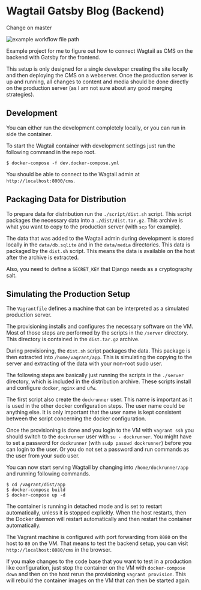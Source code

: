# Wagtail Gatsby Blog (Backend)

Change on master

![example workflow file path](https://github.com/tbrlpld/wagtail-gatsby-blog-backend/workflows/Greet%20Everyone/badge.svg)

Example project for me to figure out how to connect Wagtail as CMS on the
backend with Gatsby for the frontend.

This setup is only designed for a single developer creating the site locally
and then deploying the CMS on a webserver. Once the production server is up
and running, all changes to content and media should be done directly on the
production server (as I am not sure about any good merging strategies).

## Development

You can either run the development completely locally, or you can run in side
the container.

To start the Wagtail container with development settings just run the following
command in the repo root.

```shell
$ docker-compose -f dev.docker-compose.yml
```

You should be able to connect to the Wagtail admin at
`http://localhost:8000/cms`.

## Packaging Data for Distribution

To prepare data for distribution run the `./script/dist.sh` script.
This script packages the necessary data into a `./dist/dist.tar.gz`.
This archive is what you want to copy to the production server (with `scp` for
example).

The data that was added to the Wagtail admin during development is stored
locally in the `data/db.sqlite` and in the `data/media` directories.
This data is packaged by the `dist.sh` script. This means the data is available
on the host after the archive is extracted.

Also, you need to define a `SECRET_KEY` that Django needs as a cryptography
salt.

## Simulating the Production Setup

The `Vagrantfile` defines a machine that can be interpreted as a simulated
production server.

The provisioning installs and configures the necessary software on the VM. Most
of those steps are performed by the scripts in the `/server` directory. This
directory is contained in the `dist.tar.gz` archive.

During provisioning, the `dist.sh` script packages the data. This package is
then extracted into `/home/vagrant/app`. This is simulating the copying to the
server and extracting of the data with your non-root sudo user.

The following steps are basically just running the scripts in the `./server`
directory, which is included in the distribution archive. These scripts install
and configure `docker`, `nginx` and `ufw`.

The first script also create the `dockrunner` user. This name is important as
it is used in the other docker configuration steps. The user name could be
anything else. It is only important that the user name is kept consistent
between the script concerning the docker configuration.

Once the provisioning is done and you login to the VM with `vagrant ssh` you
should switch to the `dockrunner` user with `su - dockrunner`. You might have to
set a password for `dockrunner` (with `sudp passwd dockrunner`) before you can
login to the user. Or you do not set a password and run commands as the user
from your sudo user.

You can now start serving Wagtail by changing into `/home/dockrunner/app` and
running following commands.

```shell
$ cd /vagrant/dist/app
$ docker-compose build
$ docker-compose up -d
```

The container is running in detached mode and is set to restart automatically,
unless it is stopped explicitly. When the host restarts, then the Docker daemon
will restart automatically and then restart the container automatically.

The Vagrant machine is configured with port forwarding from `8080` on the host
to `80` on the VM. That means to test the backend setup, you can visit
`http://localhost:8080/cms` in the browser.

If you make changes to the code base that you want to test in a production
like configuration, just stop the container on the VM with `docker-compose down`
and then on the host rerun the provisioning `vagrant provision`.
This will rebuild the container images on the VM that can then be started again.
